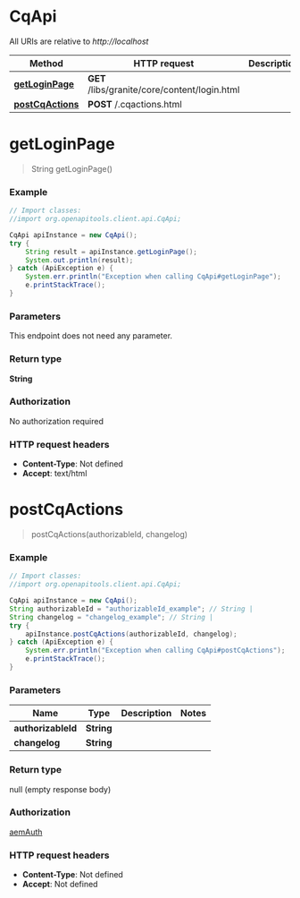 # CqApi

All URIs are relative to *http://localhost*

Method | HTTP request | Description
------------- | ------------- | -------------
[**getLoginPage**](CqApi.md#getLoginPage) | **GET** /libs/granite/core/content/login.html | 
[**postCqActions**](CqApi.md#postCqActions) | **POST** /.cqactions.html | 


<a name="getLoginPage"></a>
# **getLoginPage**
> String getLoginPage()



### Example
```java
// Import classes:
//import org.openapitools.client.api.CqApi;

CqApi apiInstance = new CqApi();
try {
    String result = apiInstance.getLoginPage();
    System.out.println(result);
} catch (ApiException e) {
    System.err.println("Exception when calling CqApi#getLoginPage");
    e.printStackTrace();
}
```

### Parameters
This endpoint does not need any parameter.

### Return type

**String**

### Authorization

No authorization required

### HTTP request headers

 - **Content-Type**: Not defined
 - **Accept**: text/html

<a name="postCqActions"></a>
# **postCqActions**
> postCqActions(authorizableId, changelog)



### Example
```java
// Import classes:
//import org.openapitools.client.api.CqApi;

CqApi apiInstance = new CqApi();
String authorizableId = "authorizableId_example"; // String | 
String changelog = "changelog_example"; // String | 
try {
    apiInstance.postCqActions(authorizableId, changelog);
} catch (ApiException e) {
    System.err.println("Exception when calling CqApi#postCqActions");
    e.printStackTrace();
}
```

### Parameters

Name | Type | Description  | Notes
------------- | ------------- | ------------- | -------------
 **authorizableId** | **String**|  |
 **changelog** | **String**|  |

### Return type

null (empty response body)

### Authorization

[aemAuth](../README.md#aemAuth)

### HTTP request headers

 - **Content-Type**: Not defined
 - **Accept**: Not defined

